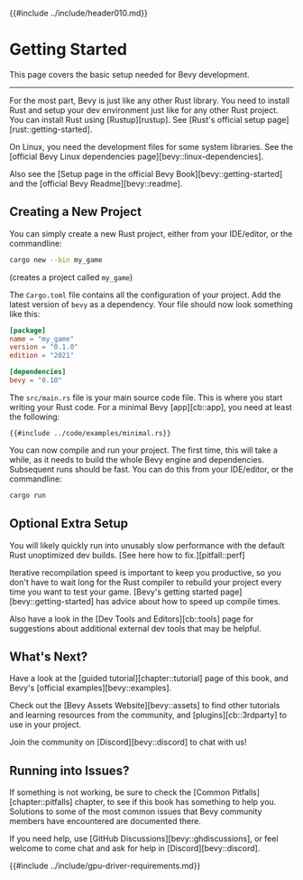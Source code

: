 {{#include ../include/header010.md}}

# Getting Started

This page covers the basic setup needed for Bevy development.

---

For the most part, Bevy is just like any other Rust library. You need to
install Rust and setup your dev environment just like for any other Rust
project. You can install Rust using [Rustup][rustup]. See
[Rust's official setup page][rust::getting-started].

On Linux, you need the development files for some system libraries. See the
[official Bevy Linux dependencies page][bevy::linux-dependencies].

Also see the [Setup page in the official Bevy Book][bevy::getting-started]
and the [official Bevy Readme][bevy::readme].

## Creating a New Project

You can simply create a new Rust project, either from your IDE/editor, or the commandline:

```sh
cargo new --bin my_game
```

(creates a project called `my_game`)

The `Cargo.toml` file contains all the configuration of your project.
Add the latest version of `bevy` as a dependency. Your file should now
look something like this:

```toml
[package]
name = "my_game"
version = "0.1.0"
edition = "2021"

[dependencies]
bevy = "0.10"
```

The `src/main.rs` file is your main source code file. This is where you
start writing your Rust code. For a minimal Bevy [app][cb::app], you need
at least the following:

```rust,no_run,noplayground
{{#include ../code/examples/minimal.rs}}
```

You can now compile and run your project. The first time, this will take a
while, as it needs to build the whole Bevy engine and dependencies. Subsequent
runs should be fast. You can do this from your IDE/editor, or the commandline:

```sh
cargo run
```

## Optional Extra Setup

You will likely quickly run into unusably slow performance with the default
Rust unoptimized dev builds. [See here how to fix.][pitfall::perf]

Iterative recompilation speed is important to keep you productive, so you don't
have to wait long for the Rust compiler to rebuild your project every time you
want to test your game. [Bevy's getting started page][bevy::getting-started]
has advice about how to speed up compile times.

Also have a look in the [Dev Tools and Editors][cb::tools] page for suggestions
about additional external dev tools that may be helpful.

## What's Next?

Have a look at the [guided tutorial][chapter::tutorial] page of this book,
and Bevy's [official examples][bevy::examples].

Check out the [Bevy Assets Website][bevy::assets] to find other tutorials
and learning resources from the community, and [plugins][cb::3rdparty]
to use in your project.

Join the community on [Discord][bevy::discord] to chat with us!

## Running into Issues?

If something is not working, be sure to check the [Common
Pitfalls][chapter::pitfalls] chapter, to see if this book has something to
help you. Solutions to some of the most common issues that Bevy community
members have encountered are documented there.

If you need help, use [GitHub Discussions][bevy::ghdiscussions], or feel
welcome to come chat and ask for help in [Discord][bevy::discord].

{{#include ../include/gpu-driver-requirements.md}}
